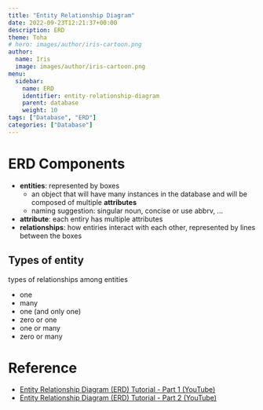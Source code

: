```yaml
---
title: "Entity Relationship Diagram"
date: 2022-09-23T12:21:37+00:00
description: ERD
theme: Toha
# hero: images/author/iris-cartoon.png
author:
  name: Iris
  image: images/author/iris-cartoon.png
menu:
  sidebar:
    name: ERD
    identifier: entity-relationship-diagram
    parent: database
    weight: 10
tags: ["Database", "ERD"]
categories: ["Database"]
---
```


# ERD Components

- **entities**: represented by boxes
    - an object that will have many instances in the database and will be composed of multiple **attributes**
    - naming suggestion: singular noun, concise or use abbrv, ...
- **attribute**: each entiry has multiple attributes
- **relationships**: how entiries interact with each other, represented by lines between the boxes

## Types of entity


types of relationships among entities
- one
- many
- one (and only one)
- zero or one
- one or many
- zero or many

# Reference

- [Entity Relationship Diagram (ERD) Tutorial - Part 1 (YouTube)](https://www.youtube.com/watch?v=QpdhBUYk7Kk)
- [Entity Relationship Diagram (ERD) Tutorial - Part 2 (YouTube)](https://www.youtube.com/watch?v=-CuY5ADwn24)
